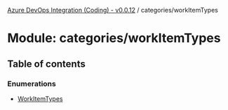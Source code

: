 [Azure DevOps Integration (Coding) - v0.0.12](../README.md) / categories/workItemTypes

# Module: categories/workItemTypes

## Table of contents

### Enumerations

- [WorkItemTypes](../enums/categories_workItemTypes.WorkItemTypes.md)
